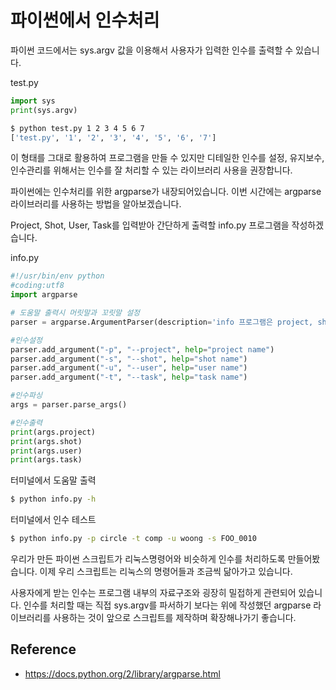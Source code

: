 # 파이썬에서 인수처리
파이썬 코드에서는 sys.argv 값을 이용해서 사용자가 입력한 인수를 출력할 수 있습니다.

test.py
```python
import sys
print(sys.argv)
```


```bash
$ python test.py 1 2 3 4 5 6 7
['test.py', '1', '2', '3', '4', '5', '6', '7']
```

이 형태를 그대로 활용하여 프로그램을 만들 수 있지만 디테일한 인수를 설정, 유지보수, 인수관리를 위해서는 인수를 잘 처리할 수 있는 라이브러리 사용을 권장합니다.

파이썬에는 인수처리를 위한 argparse가 내장되어있습니다.
이번 시간에는 argparse 라이브러리를 사용하는 방법을 알아보겠습니다.

Project, Shot, User, Task를 입력받아 간단하게 출력할 info.py 프로그램을 작성하겠습니다.

info.py
```python
#!/usr/bin/env python
#coding:utf8
import argparse

# 도움말 출력시 머릿말과 꼬릿말 설정
parser = argparse.ArgumentParser(description='info 프로그램은 project, shot, user, task 정보를 입력받아서 출력합니다.', epilog="© 2018. lazypic. all rights reserved"))

#인수설정
parser.add_argument("-p", "--project", help="project name")
parser.add_argument("-s", "--shot", help="shot name")
parser.add_argument("-u", "--user", help="user name")
parser.add_argument("-t", "--task", help="task name")

#인수파싱
args = parser.parse_args()

#인수출력
print(args.project)
print(args.shot)
print(args.user)
print(args.task)
```

터미널에서 도움말 출력
```bash
$ python info.py -h
```

터미널에서 인수 테스트
```bash
$ python info.py -p circle -t comp -u woong -s FOO_0010
```

우리가 만든 파이썬 스크립트가 리눅스명령어와 비슷하게 인수를 처리하도록 만들어봤습니다. 이제 우리 스크립트는 리눅스의 명령어들과 조금씩 닮아가고 있습니다.

사용자에게 받는 인수는 프로그램 내부의 자료구조와 굉장히 밀접하게 관련되어 있습니다.
인수를 처리할 때는 직접 sys.argv를 파서하기 보다는 위에 작성했던 argparse 라이브러리를 사용하는 것이 앞으로 스크립트를 제작하며 확장해나가기 좋습니다.

## Reference
- https://docs.python.org/2/library/argparse.html